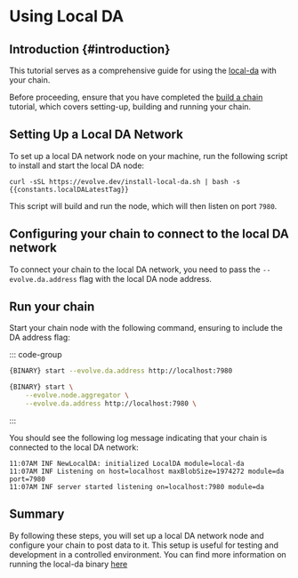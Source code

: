 # Using Local DA

<!-- markdownlint-disable MD033 -->
<script setup>
import constants from '../../.vitepress/constants/constants.js'
</script>

## Introduction {#introduction}

This tutorial serves as a comprehensive guide for using the [local-da](https://github.com/evolve/local-da) with your chain.

Before proceeding, ensure that you have completed the [build a chain](/guides/gm-world.md) tutorial, which covers setting-up, building and running your chain.

## Setting Up a Local DA Network

To set up a local DA network node on your machine, run the following script to install and start the local DA node:

```bash-vue
curl -sSL https://evolve.dev/install-local-da.sh | bash -s {{constants.localDALatestTag}}
```

This script will build and run the node, which will then listen on port `7980`.

## Configuring your chain to connect to the local DA network

To connect your chain to the local DA network, you need to pass the `--evolve.da.address` flag with the local DA node address.

## Run your chain

Start your chain node with the following command, ensuring to include the DA address flag:

::: code-group

```sh [Quick Start]
{BINARY} start --evolve.da.address http://localhost:7980
```

```sh [gm-world Chain]
{BINARY} start \
    --evolve.node.aggregator \
    --evolve.da.address http://localhost:7980 \
```

:::

You should see the following log message indicating that your chain is connected to the local DA network:

```shell
11:07AM INF NewLocalDA: initialized LocalDA module=local-da
11:07AM INF Listening on host=localhost maxBlobSize=1974272 module=da port=7980
11:07AM INF server started listening on=localhost:7980 module=da
```

## Summary

By following these steps, you will set up a local DA network node and configure your chain to post data to it. This setup is useful for testing and development in a controlled environment. You can find more information on running the local-da binary [here](https://github.com/evstack/ev-node/blob/main/da/cmd/local-da/README.md)
